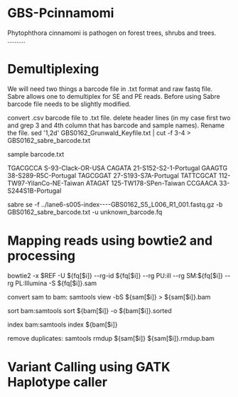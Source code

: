 # GBS-Pcinnamomi

Phytophthora cinnamomi is pathogen on forest trees, shrubs and trees. ..........




# Demultiplexing

We will need two things a barcode file in .txt format and raw fastq file. Sabre allows one to demultiplex for SE and PE reads. Before using Sabre barcode file needs to be slightly modified.

convert .csv barcode file to .txt file.
delete header lines (in my case first two and grep 3 and 4th column that has barcode and sample names). Rename the file.
sed '1,2d' GBS0162_Grunwald_Keyfile.txt | cut -f 3-4 > GBS0162_sabre_barcode.txt

sample barcode.txt

TGACGCCA        S-93-Clack-OR-USA
CAGATA  21-S152-S2-1-Portugal
GAAGTG  38-S289-R5C-Portugal
TAGCGGAT        27-S193-S7A-Portugal
TATTCGCAT       112-TW97-YilanCo-NE-Taiwan
ATAGAT  125-TW178-SPen-Taiwan
CCGAACA 33-S244S1B-Portugal

sabre se -f ../lane6-s005-index----GBS0162_S5_L006_R1_001.fastq.gz -b GBS0162_sabre_barcode.txt -u unknown_barcode.fq


# Mapping reads using bowtie2 and processing

bowtie2 -x $REF -U ${fq[$i]} --rg-id ${fq[$i]} --rg PU:ill --rg SM:${fq[$i]} --rg PL:Illumina -S ${fq[$i]}.sam

convert sam to bam: samtools view -bS ${sam[$i]} > ${sam[$i]}.bam

sort bam:samtools sort ${bam[$i]} -o ${bam[$i]}.sorted

index bam:samtools index ${bam[$i]}

remove duplicates: samtools rmdup ${sam[$i]} ${sam[$i]}.rmdup.bam


# Variant Calling using GATK Haplotype caller








